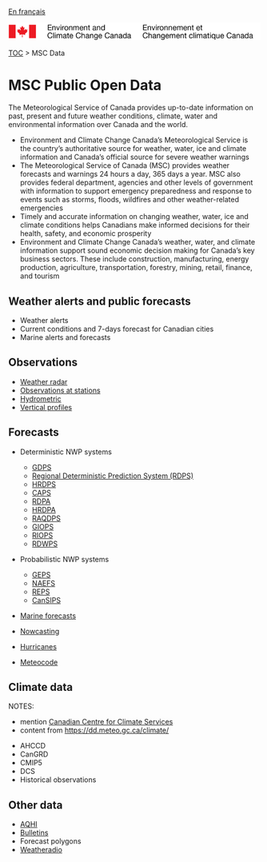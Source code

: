 [En français](readme_fr.md)

![ECCC logo](../img_eccc-logo.png)

[TOC](../readme_en.md) > MSC Data


# MSC Public Open Data

The Meteorological Service of Canada provides up-to-date information on past, present and future weather conditions, climate, water and environmental information over Canada and the world.

* Environment and Climate Change Canada’s Meteorological Service is the country’s authoritative source for weather, water, ice and climate information and Canada’s official source for severe weather warnings
* The Meteorological Service of Canada (MSC) provides weather forecasts and warnings 24 hours a day, 365 days a year. MSC also provides federal department, agencies and other levels of government with information to support emergency preparedness and response to events such as storms, floods, wildfires and other weather-related emergencies
* Timely and accurate information on changing weather, water, ice and climate conditions helps Canadians make informed decisions for their health, safety, and economic prosperity
* Environment and Climate Change Canada’s weather, water, and climate information support sound economic decision making for Canada’s key business sectors. These include construction, manufacturing, energy production, agriculture, transportation, forestry, mining, retail, finance, and tourism

## Weather alerts and public forecasts

* Weather alerts
* Current conditions and 7-days forecast for Canadian cities
* Marine alerts and forecasts


## Observations 

* [Weather radar](obs_radar/geomet-radar_en.md)
* [Observations at stations](obs_stations/geomet-stations_en.md)
* [Hydrometric](obs_hydrometric/geomet-hydrometric_en.md)
* [Vertical profiles](obs_vertical-profiles/geomet-vertical-profiles_en.md)


## Forecasts

* Deterministic NWP systems
  * [GDPS](nwp_gdps/geomet-gdps_en.md)
  * [Regional Deterministic Prediction System (RDPS)](nwp_rdps/readme_rdps_en.md)
  * [HRDPS](nwp_hrdps/geomet-hrdps_en.md)
  * [CAPS](nwp_caps/geomet-caps_en.md)
  * [RDPA](nwp_rdpa/geomet-rdpa_en.md)
  * [HRDPA](nwp_hrdpa/geomet-hrdpa_en.md)
  * [RAQDPS](nwp_raqdps/geomet-raqdps_en.md)
  * [GIOPS](nwp_giops/geomet-giops_en.md)
  * [RIOPS](nwp_riops/geomet-riops_en.md)
  * [RDWPS](nwp_rdwps/geomet-rdwps_en.md)
* Probabilistic NWP systems
  * [GEPS](nwp_geps/geomet-geps_en.md)
  * [NAEFS](nwp_naefs/geomet-naefs_en.md)
  * [REPS](nwp_reps/geomet-reps_en.md)
  * [CanSIPS](nwp_cansips/geomet-cansips_en.md)

* [Marine forecasts](marine-forecasts/geomet-marine-forecasts_en.md)
* [Nowcasting](nowcasting/geomet-nowcasting_en.md)
* [Hurricanes](hurricanes/geomet-hurricanes_en.md)
* [Meteocode](meteocode/geomet-meteocode_en.md)


## Climate data

NOTES:
- mention [Canadian Centre for Climate Services](https://canada.ca/climate-services)
- content from https://dd.meteo.gc.ca/climate/

* AHCCD
* CanGRD
* CMIP5
* DCS
* Historical observations


## Other data

* [AQHI](aqhi/geomet-aqhi_en.md)
* [Bulletins](bulletins/geomet-bulletins_en.md)
* Forecast polygons
* [Weatheradio](weatheradio/geomet-weatheradio_en.md)
